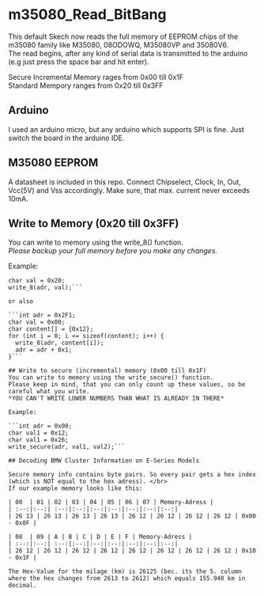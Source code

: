 # m35080_Read_BitBang
This default Skech now reads the full memory of EEPROM chips of the m35080 family like M35080, 08ODOWQ, M35080VP and 35080V6. </br> The read begins, after any kind of serial data is transmitted to the arduino (e.g just press the space bar and hit enter).

Secure Incremental Memory rages from 0x00 till 0x1F</br>
Standard Mempory ranges from 0x20 till 0x3FF

## Arduino
I used an arduino micro, but any arduino which supports SPI is fine. Just switch the board in the arduino IDE.

## M35080 EEPROM
A datasheet is included in this repo. Connect Chipselect, Clock, In, Out, Vcc(5V) and Vss accordingly. Make sure, that max. current never exceeds 10mA.

## Write to Memory (0x20 till 0x3FF)
You can write to memory using the write_8() function. </br>
*Please backup your full memory before you make any changes.*

Example:

```int adr = 0x2F1;
char val = 0x20;
write_8(adr, val);```

or also 

```int adr = 0x2F1;
char val = 0x00;
char content[] = {0x12};
for (int i = 0; i <= sizeof(content); i++) {
  write_8(adr, content[i]);
  adr = adr + 0x1;
}```

## Write to secure (incremental) memory (0x00 till 0x1F)
You can write to memory using the write_secure() function.
Please keep in mind, that you can only count up these values, so be careful what you write.
*YOU CAN'T WRITE LOWER NUMBERS THAN WHAT IS ALREADY IN THERE*

Example:

```int adr = 0x00;
char val1 = 0x12;
char val1 = 0x26;
write_secure(adr, val1, val2);```

## Decoding BMW Cluster Information on E-Series Models

Secure memory info contains byte pairs. So every pair gets a hex index (which is NOT equal to the hex adress). </br>
If our example memory looks like this:

| 00  | 01 | 02 | 03 | 04 | 05 | 06 | 07 | Memory-Adress |
| :--:|:--:| :--:|:--:|:--:|:--:|:--:|:--:|:--:|
| 26 13 | 26 13 | 26 13 | 26 13 | 26 12 | 26 12 | 26 12 | 26 12 | 0x00 - 0x0F |

| 08  | 09 | A | B | C | D | E | F | Memory-Adress |
| :--:|:--:| :--:|:--:|:--:|:--:|:--:|:--:|:--:|
| 26 12 | 26 12 | 26 12 | 26 12 | 26 12 | 26 12 | 26 12 | 26 12 | 0x10 - 0x1F |

The Hex-Value for the milage (km) is 26125 (bec. its the 5. column where the hex changes from 2613 to 2612) which equals 155.940 km in decimal.
